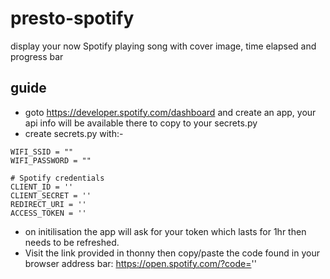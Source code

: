 # presto-spotify
display your now Spotify playing song with cover image, time elapsed and progress bar

## guide
- goto https://developer.spotify.com/dashboard and create an app, your api info will be available there to copy to your secrets.py
- create secrets.py with:-
```
WIFI_SSID = ""
WIFI_PASSWORD = ""

# Spotify credentials
CLIENT_ID = ''
CLIENT_SECRET = ''
REDIRECT_URI = ''
ACCESS_TOKEN = ''
```
- on initilisation the app will ask for your token which lasts for 1hr then needs to be refreshed.
- Visit the link provided in thonny then copy/paste the code found in your browser address bar: https://open.spotify.com/?code=''
